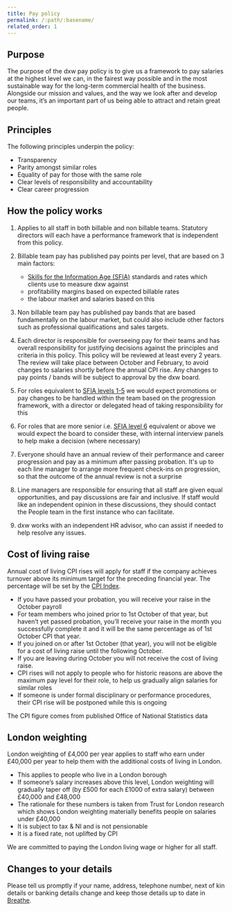 ```yaml
---
title: Pay policy
permalink: /:path/:basename/
related_order: 1
---
```


## Purpose

The purpose of the dxw pay policy is to give us a framework to pay salaries at
the highest level we can, in the fairest way possible and in the most
sustainable way for the long-term commercial health of the business. Alongside
our mission and values, and the way we look after and develop our teams, it’s an
important part of us being able to attract and retain great people.

## Principles

The following principles underpin the policy:

- Transparency
- Parity amongst similar roles
- Equality of pay for those with the same role
- Clear levels of responsibility and accountability
- Clear career progression

## How the policy works

1. Applies to all staff in both billable and non billable teams. Statutory
   directors will each have a performance framework that is independent from
   this policy.
2. Billable team pay has published pay points per level, that are based on 3
   main factors:

   - [Skills for the Information Age (SFIA)](https://assets.digitalmarketplace.service.gov.uk/g-cloud-12/documents/92768/886204607156866-sfia-rate-card-2020-07-17-1338.pdf)
     standards and rates which clients use to measure dxw against
   - profitability margins based on expected billable rates
   - the labour market and salaries based on this

3. Non billable team pay has published pay bands that are based fundamentally on
   the labour market, but could also include other factors such as professional
   qualifications and sales targets.
4. Each director is responsible for overseeing pay for their teams and has
   overall responsibility for justifying decisions against the principles and
   criteria in this policy. This policy will be reviewed at least every 2 years.
   The review will take place between October and February, to avoid changes to
   salaries shortly before the annual CPI rise. Any changes to pay points /
   bands will be subject to approval by the dxw board.
5. For roles equivalent to
   [SFIA levels 1-5](https://assets.digitalmarketplace.service.gov.uk/g-cloud-12/documents/92768/886204607156866-sfia-rate-card-2020-07-17-1338.pdf)
   we would expect promotions or pay changes to be handled within the team based
   on the progression framework, with a director or delegated head of taking
   responsibility for this
6. For roles that are more senior i.e.
   [SFIA level 6](https://assets.digitalmarketplace.service.gov.uk/g-cloud-12/documents/92768/886204607156866-sfia-rate-card-2020-07-17-1338.pdf)
   equivalent or above we would expect the board to consider these, with
   internal interview panels to help make a decision (where necessary)
7. Everyone should have an annual review of their performance and career
   progression and pay as a minimum after passing probation. It's up to each
   line manager to arrange more frequent check-ins on progression, so that the
   outcome of the annual review is not a surprise
8. Line managers are responsible for ensuring that all staff are given equal
   opportunities, and pay discussions are fair and inclusive. If staff would
   like an independent opinion in these discussions, they should contact the
   People team in the first instance who can facilitate.
9. dxw works with an independent HR advisor, who can assist if needed to help
   resolve any issues.

## Cost of living raise

Annual cost of living CPI rises will apply for staff if the company achieves turnover above its minimum target for the preceding financial year. The percentage will be set by the [CPI Index](https://www.ons.gov.uk/economy/inflationandpriceindices).

* If you have passed your probation, you will receive your raise in the October payroll
* For team members who joined prior to 1st October of that year, but haven’t yet passed probation, you’ll receive your raise in the month you successfully complete it and it will be the same percentage as of 1st October CPI that year.
* If you joined on or after 1st October (that year), you will not be eligible for a cost of living raise until the following October.
* If you are leaving during October you will not receive the cost of living raise.
* CPI rises will not apply to people who for historic reasons are above the maximum pay level for their role, to help us gradually align salaries for similar roles
* If someone is under formal disciplinary or performance procedures, their CPI rise will be postponed while this is ongoing

The CPI figure comes from published Office of National Statistics data

## London weighting

London weighting of £4,000 per year applies to staff who earn under £40,000 per year to help them with the additional costs of living in London.

* This applies to people who live in a London borough
* If someone’s salary increases above this level, London weighting will gradually taper off (by £500 for each £1000 of extra salary) between £40,000 and £48,000
* The rationale for these numbers is taken from Trust for London research which shows London weighting materially benefits people on salaries under £40,000
* It is subject to tax & NI and is not pensionable
* It is a fixed rate, not uplifted by CPI

We are committed to paying the London living wage or higher for all staff.

## Changes to your details

Please tell us promptly if your name, address, telephone number, next of kin
details or banking details change and keep those details up to date in [Breathe](https://login.breathehr.com/login).
